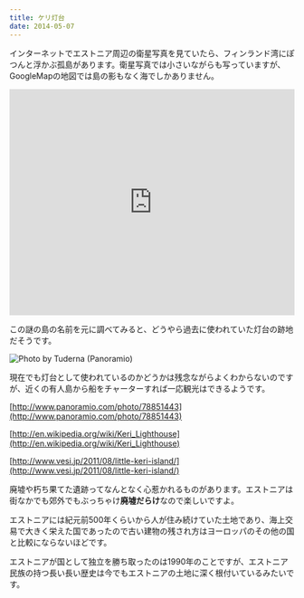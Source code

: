```yaml
---
title: ケリ灯台
date: 2014-05-07
---
```


インターネットでエストニア周辺の衛星写真を見ていたら、フィンランド湾にぽつんと浮かぶ孤島があります。衛星写真では小さいながらも写っていますが、GoogleMapの地図では島の影もなく海でしかありません。

<iframe src="https://www.google.com/maps/embed?pb=!1m14!1m12!1m3!1d8052.532454689544!2d25.01894852357724!3d59.697346118065035!2m3!1f0!2f0!3f0!3m2!1i1024!2i768!4f13.1!5e0!3m2!1sja!2see!4v1399451339498" width="100%" height="400" frameborder="0"></iframe><br>

この謎の島の名前を元に調べてみると、どうやら過去に使われていた灯台の跡地だそうです。

![Photo by Tuderna (Panoramio)](http://upload.wikimedia.org/wikipedia/commons/thumb/f/fc/Keri_tuletorn.JPG/800px-Keri_tuletorn.JPG)

現在でも灯台として使われているのかどうかは残念ながらよくわからないのですが、近くの有人島から船をチャーターすれば一応観光はできるようです。

[http://www.panoramio.com/photo/78851443](http://www.panoramio.com/photo/78851443)

[http://en.wikipedia.org/wiki/Keri_Lighthouse](http://en.wikipedia.org/wiki/Keri_Lighthouse)

[http://www.vesi.jp/2011/08/little-keri-island/](http://www.vesi.jp/2011/08/little-keri-island/)

廃墟や朽ち果てた遺跡ってなんとなく心惹かれるものがあります。エストニアは街なかでも郊外でもぶっちゃけ**廃墟だらけ**なので楽しいですよ。

エストニアには紀元前500年くらいから人が住み続けていた土地であり、海上交易で大きく栄えた国であったので古い建物の残され方はヨーロッパのその他の国と比較にならないほどです。

エストニアが国として独立を勝ち取ったのは1990年のことですが、エストニア民族の持つ長い長い歴史は今でもエストニアの土地に深く根付いているみたいです。
